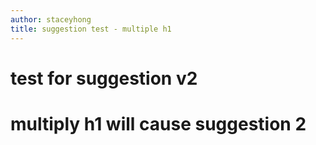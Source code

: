 ```yaml
---
author: staceyhong
title: suggestion test - multiple h1
---
```


# test for suggestion v2
# multiply h1 will cause suggestion 2
